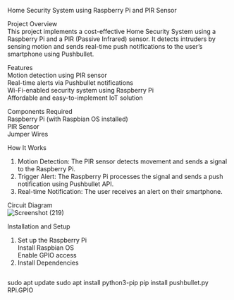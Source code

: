 Home Security System using Raspberry Pi and PIR Sensor  

Project Overview  
This project implements a cost-effective Home Security System using a Raspberry Pi and a PIR (Passive Infrared) sensor. It detects intruders by sensing motion and sends real-time push notifications to the user’s smartphone using Pushbullet.  

Features  
Motion detection using PIR sensor  
Real-time alerts via Pushbullet notifications  
Wi-Fi-enabled security system using Raspberry Pi  
Affordable and easy-to-implement IoT solution  

Components Required  
Raspberry Pi (with Raspbian OS installed)  
PIR Sensor  
Jumper Wires  

How It Works  
1. Motion Detection: The PIR sensor detects movement and sends a signal to the Raspberry Pi.  
2. Trigger Alert: The Raspberry Pi processes the signal and sends a push notification using Pushbullet API.  
3. Real-time Notification: The user receives an alert on their smartphone.  

Circuit Diagram  
![Screenshot (219)](https://github.com/user-attachments/assets/4802bd68-38e0-413d-a5d9-7954c8cec4ce)

Installation and Setup  
1. Set up the Raspberry Pi  
   Install Raspbian OS  
   Enable GPIO access  
2. Install Dependencies  
   ```bash
 sudo apt update
 sudo apt install python3-pip
 pip install pushbullet.py RPi.GPIO
